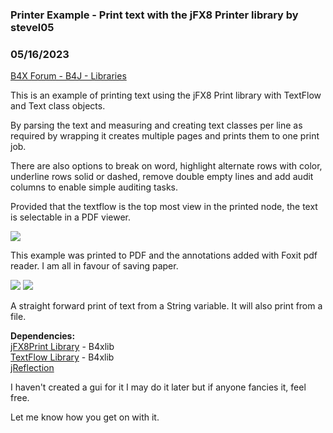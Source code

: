 ### Printer Example - Print text with the jFX8 Printer library by stevel05
### 05/16/2023
[B4X Forum - B4J - Libraries](https://www.b4x.com/android/forum/threads/143690/)

This is an example of printing text using the jFX8 Print library with TextFlow and Text class objects.  
  
By parsing the text and measuring and creating text classes per line as required by wrapping it creates multiple pages and prints them to one print job.  
  
There are also options to break on word, highlight alternate rows with color, underline rows solid or dashed, remove double empty lines and add audit columns to enable simple auditing tasks.  
  
Provided that the textflow is the top most view in the printed node, the text is selectable in a PDF viewer.  
  

![](https://www.b4x.com/android/forum/attachments/135145)  
  
This example was printed to PDF and the annotations added with Foxit pdf reader. I am all in favour of saving paper.  
  
  
![](https://www.b4x.com/android/forum/attachments/135144) ![](https://www.b4x.com/android/forum/attachments/135160)  
  
A straight forward print of text from a String variable. It will also print from a file.

  
  
**Dependencies:**  
[jFX8Print Library](https://www.b4x.com/android/forum/threads/b4j-print-javafx8.49836/#content) - B4xlib  
[TextFlow Library](https://www.b4x.com/android/forum/threads/b4j-textflow-and-text-class.143689/#content) - B4xlib  
[jReflection](https://www.b4x.com/android/forum/threads/jreflection-library.35448/#content)  
  
I haven't created a gui for it I may do it later but if anyone fancies it, feel free.  
  
Let me know how you get on with it.